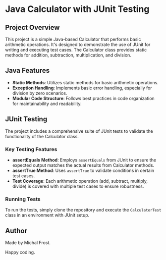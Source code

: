 # Java Calculator with JUnit Testing

## Project Overview

This project is a simple Java-based Calculator that performs basic arithmetic operations. It's designed to demonstrate the use of JUnit for writing and executing test cases. The Calculator class provides static methods for addition, subtraction, multiplication, and division.

## Java Features

- **Static Methods**: Utilizes static methods for basic arithmetic operations.
- **Exception Handling**: Implements basic error handling, especially for division by zero scenarios.
- **Modular Code Structure**: Follows best practices in code organization for maintainability and readability.

## JUnit Testing

The project includes a comprehensive suite of JUnit tests to validate the functionality of the Calculator class.

### Key Testing Features

- **assertEquals Method**: Employs `assertEquals` from JUnit to ensure the expected output matches the actual results from Calculator methods.
- **assertTrue Method**: Uses `assertTrue` to validate conditions in certain test cases.
- **Test Coverage**: Each arithmetic operation (add, subtract, multiply, divide) is covered with multiple test cases to ensure robustness.

### Running Tests

To run the tests, simply clone the repository and execute the `CalculatorTest` class in an environment with JUnit setup.


## Author
Made by Michal Frost.

Happy coding.